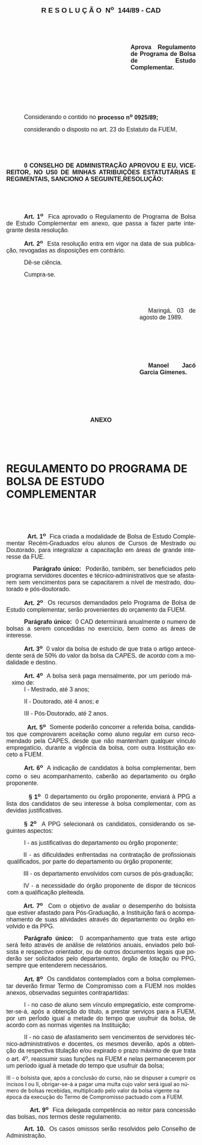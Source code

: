 <body lang=PT-BR style='tab-interval:35.4pt'>

<div class=Section1>

<p class=MsoNormal align=center style='text-align:center'><b style='mso-bidi-font-weight:
normal'><span style='font-size:14.0pt;mso-bidi-font-size:10.0pt;font-family:
Arial'>R E S O L U Ç Ã O<span style="mso-spacerun: yes">  </span>N<sup>o</sup><span
style="mso-spacerun: yes">  </span>144/89 - CAD<o:p></o:p></span></b></p>

<p class=MsoNormal style='text-align:justify'><span style='font-size:12.0pt;
mso-bidi-font-size:10.0pt;font-family:Arial'><![if !supportEmptyParas]>&nbsp;<![endif]><o:p></o:p></span></p>

<p class=MsoNormal style='text-align:justify'><span style='font-size:12.0pt;
mso-bidi-font-size:10.0pt;font-family:Arial'><![if !supportEmptyParas]>&nbsp;<![endif]><o:p></o:p></span></p>

<p class=MsoNormal style='margin-left:248.1pt;text-align:justify'><b><span
style='font-size:12.0pt;mso-bidi-font-size:10.0pt;font-family:Arial'>Aprova
Regulamento de Programa de Bolsa de Estudo Complementar.<o:p></o:p></span></b></p>

<p class=MsoNormal style='text-align:justify'><span style='font-size:12.0pt;
mso-bidi-font-size:10.0pt;font-family:Arial'><![if !supportEmptyParas]>&nbsp;<![endif]><o:p></o:p></span></p>

<p class=MsoNormal style='text-align:justify'><span style='font-size:12.0pt;
mso-bidi-font-size:10.0pt;font-family:Arial'><![if !supportEmptyParas]>&nbsp;<![endif]><o:p></o:p></span></p>

<p class=MsoNormal style='text-align:justify'><span style='font-size:12.0pt;
mso-bidi-font-size:10.0pt;font-family:Arial'><![if !supportEmptyParas]>&nbsp;<![endif]><o:p></o:p></span></p>

<p class=MsoNormal style='text-align:justify;text-indent:35.4pt'><span
style='font-size:12.0pt;mso-bidi-font-size:10.0pt;font-family:Arial'>Considerando
o contido no <b>processo n<sup>o</sup> 0925/89;<o:p></o:p></b></span></p>

<p class=MsoNormal style='text-align:justify;text-indent:35.4pt'><span
style='font-size:12.0pt;mso-bidi-font-size:10.0pt;font-family:Arial'>considerando
o disposto no art. 23 do Estatuto da FUEM,<b style='mso-bidi-font-weight:normal'><o:p></o:p></b></span></p>

<p class=MsoNormal style='text-align:justify'><span style='font-size:12.0pt;
mso-bidi-font-size:10.0pt;font-family:Arial'><![if !supportEmptyParas]>&nbsp;<![endif]><o:p></o:p></span></p>

<p class=MsoNormal style='text-align:justify'><span style='font-size:12.0pt;
mso-bidi-font-size:10.0pt;font-family:Arial'><![if !supportEmptyParas]>&nbsp;<![endif]><o:p></o:p></span></p>

<p class=MsoNormal style='text-align:justify;text-indent:35.4pt'><b><span
style='font-size:12.0pt;mso-bidi-font-size:10.0pt;font-family:Arial'>0 CONSELHO
DE ADMINISTRAÇÃO APROVOU E EU, VICE-REITOR, NO US0 DE MINHAS ATRIBUIÇÕES
ESTATUTÁRIAS E REGIMENTAIS, SANCIONO A SEGUINTE,RESOLUÇÃO:<o:p></o:p></span></b></p>

<p class=MsoNormal style='text-align:justify'><span style='font-size:12.0pt;
mso-bidi-font-size:10.0pt;font-family:Arial'><![if !supportEmptyParas]>&nbsp;<![endif]><o:p></o:p></span></p>

<p class=MsoNormal style='text-align:justify'><span style='font-size:12.0pt;
mso-bidi-font-size:10.0pt;font-family:Arial'><![if !supportEmptyParas]>&nbsp;<![endif]><o:p></o:p></span></p>

<p class=MsoNormal style='text-align:justify;text-indent:35.4pt'><b><span
style='font-size:12.0pt;mso-bidi-font-size:10.0pt;font-family:Arial'>Art. 1<sup>o</sup></span></b><span
style='font-size:12.0pt;mso-bidi-font-size:10.0pt;font-family:Arial'><span
style="mso-spacerun: yes">  </span>Fica aprovado o Regulamento de Programa de
Bolsa de Estudo Complementar em anexo, que passa a fazer parte integrante desta
resolução.<o:p></o:p></span></p>

<p class=MsoNormal style='text-align:justify;text-indent:35.4pt'><b><span
style='font-size:12.0pt;mso-bidi-font-size:10.0pt;font-family:Arial'>Art. 2<sup>o</sup></span></b><span
style='font-size:12.0pt;mso-bidi-font-size:10.0pt;font-family:Arial'><span
style="mso-spacerun: yes">  </span>Esta resolução entra em vigor na data de sua
publicação, revogadas as disposições em contrário.<o:p></o:p></span></p>

<p class=MsoNormal style='text-align:justify;text-indent:35.4pt'><span
style='font-size:12.0pt;mso-bidi-font-size:10.0pt;font-family:Arial'>Dê-se
ciência.<o:p></o:p></span></p>

<p class=MsoNormal style='text-align:justify;text-indent:35.4pt'><span
style='font-size:12.0pt;mso-bidi-font-size:10.0pt;font-family:Arial'>Cumpra-se.<o:p></o:p></span></p>

<p class=MsoNormal style='text-align:justify'><span style='font-size:12.0pt;
mso-bidi-font-size:10.0pt;font-family:Arial'><![if !supportEmptyParas]>&nbsp;<![endif]><o:p></o:p></span></p>

<p class=MsoNormal style='text-align:justify'><span style='font-size:12.0pt;
mso-bidi-font-size:10.0pt;font-family:Arial'><![if !supportEmptyParas]>&nbsp;<![endif]><o:p></o:p></span></p>

<p class=MsoNormal style='margin-left:265.8pt;text-align:justify;text-indent:
17.4pt'><span style='font-size:12.0pt;mso-bidi-font-size:10.0pt;font-family:
Arial'>Maringá, 03 de agosto de 1989.<o:p></o:p></span></p>

<p class=MsoNormal style='margin-left:265.8pt;text-align:justify;text-indent:
17.4pt'><span style='font-size:12.0pt;mso-bidi-font-size:10.0pt;font-family:
Arial'><![if !supportEmptyParas]>&nbsp;<![endif]><o:p></o:p></span></p>

<p class=MsoNormal style='margin-left:265.8pt;text-align:justify;text-indent:
17.4pt'><span style='font-size:12.0pt;mso-bidi-font-size:10.0pt;font-family:
Arial'><![if !supportEmptyParas]>&nbsp;<![endif]><o:p></o:p></span></p>

<p class=MsoNormal style='margin-left:265.8pt;text-align:justify;text-indent:
17.4pt'><span style='font-size:12.0pt;mso-bidi-font-size:10.0pt;font-family:
Arial'><![if !supportEmptyParas]>&nbsp;<![endif]><o:p></o:p></span></p>

<p class=MsoNormal style='margin-left:265.8pt;text-align:justify;text-indent:
17.4pt'><b><span lang=ES-TRAD style='font-size:12.0pt;mso-bidi-font-size:10.0pt;
font-family:Arial;mso-ansi-language:ES-TRAD'>Manoel Jacó Garcia Gimenes.<o:p></o:p></span></b></p>

<p class=MsoNormal style='text-align:justify'><span style='font-size:12.0pt;
mso-bidi-font-size:10.0pt;font-family:Arial'><![if !supportEmptyParas]>&nbsp;<![endif]><o:p></o:p></span></p>

<span style='font-size:12.0pt;mso-bidi-font-size:10.0pt;font-family:Arial;
mso-fareast-font-family:"Times New Roman";mso-ansi-language:PT-BR;mso-fareast-language:
PT-BR;mso-bidi-language:AR-SA'><br clear=all style='mso-special-character:line-break;
page-break-before:always'>
</span>

<p class=MsoNormal style='text-align:justify'><![if !supportEmptyParas]>&nbsp;<![endif]><span
style='font-size:12.0pt;mso-bidi-font-size:10.0pt;font-family:Arial'><o:p></o:p></span></p>

<p class=MsoNormal align=center style='text-align:center'><b style='mso-bidi-font-weight:
normal'><span style='font-size:12.0pt;mso-bidi-font-size:10.0pt;font-family:
Arial'>ANEXO<o:p></o:p></span></b></p>

<p class=MsoNormal style='text-align:justify;tab-stops:354.6pt'><b
style='mso-bidi-font-weight:normal'><span style='font-size:12.0pt;mso-bidi-font-size:
10.0pt;font-family:Arial'><![if !supportEmptyParas]>&nbsp;<![endif]><o:p></o:p></span></b></p>

<p class=MsoNormal style='text-align:justify;tab-stops:354.6pt'><b
style='mso-bidi-font-weight:normal'><span style='font-size:12.0pt;mso-bidi-font-size:
10.0pt;font-family:Arial'><![if !supportEmptyParas]>&nbsp;<![endif]><o:p></o:p></span></b></p>

<h1>REGULAMENTO DO PROGRAMA DE BOLSA DE ESTUDO COMPLEMENTAR</h1>

<p class=MsoNormal style='text-align:justify;tab-stops:4.0cm'><b
style='mso-bidi-font-weight:normal'><span style='font-size:12.0pt;mso-bidi-font-size:
10.0pt;font-family:Arial'><![if !supportEmptyParas]>&nbsp;<![endif]><o:p></o:p></span></b></p>

<p class=MsoNormal style='text-align:justify;tab-stops:4.0cm'><b
style='mso-bidi-font-weight:normal'><span style='font-size:12.0pt;mso-bidi-font-size:
10.0pt;font-family:Arial'><![if !supportEmptyParas]>&nbsp;<![endif]><o:p></o:p></span></b></p>

<p class=MsoNormal style='text-align:justify;tab-stops:35.45pt 4.0cm'><b
style='mso-bidi-font-weight:normal'><span style='font-size:12.0pt;mso-bidi-font-size:
10.0pt;font-family:Arial'><span style='mso-tab-count:1'>            </span>Art.
1<sup>o</sup></span></b><span style='font-size:12.0pt;mso-bidi-font-size:10.0pt;
font-family:Arial;mso-bidi-font-weight:bold'><span style="mso-spacerun: yes"> 
</span></span><span style='font-size:12.0pt;mso-bidi-font-size:10.0pt;
font-family:Arial'>Fica criada a modalidade de Bolsa de Estudo Complementar
Recém-Graduados e/ou alunos de Cursos de Mestrado ou Doutorado, para
integralizar a capacitação em áreas de grande interesse da FUE. <o:p></o:p></span></p>

<p class=MsoNormal style='text-align:justify;tab-stops:35.45pt 4.0cm'><b
style='mso-bidi-font-weight:normal'><span style='font-size:12.0pt;mso-bidi-font-size:
10.0pt;font-family:Arial'><span style='mso-tab-count:1'>            </span>Parágrafo
único:</span></b><span style='font-size:12.0pt;mso-bidi-font-size:10.0pt;
font-family:Arial;mso-bidi-font-weight:bold'><span style="mso-spacerun: yes"> 
</span></span><span style='font-size:12.0pt;mso-bidi-font-size:10.0pt;
font-family:Arial'>Poderão, também, ser beneficiados pelo programa servidores
docentes e técnico-administrativos que se afastarem sem vencimentos para se
capacitarem a nível de mestrado, doutorado e pós-doutorado.<o:p></o:p></span></p>

<p class=MsoNormal style='text-align:justify;text-indent:35.4pt'><b
style='mso-bidi-font-weight:normal'><span style='font-size:12.0pt;mso-bidi-font-size:
10.0pt;font-family:Arial'>Art. 2<sup>o</sup></span></b><span style='font-size:
12.0pt;mso-bidi-font-size:10.0pt;font-family:Arial;mso-bidi-font-weight:bold'><span
style="mso-spacerun: yes">  </span></span><span style='font-size:12.0pt;
mso-bidi-font-size:10.0pt;font-family:Arial'>Os recursos demandados pelo
Programa de Bolsa de Estudo complementar, serão provenientes do orçamento da
FUEM.<o:p></o:p></span></p>

<p class=MsoNormal style='text-align:justify;text-indent:35.4pt'><b
style='mso-bidi-font-weight:normal'><span style='font-size:12.0pt;mso-bidi-font-size:
10.0pt;font-family:Arial'>Parágrafo único:</span></b><span style='font-size:
12.0pt;mso-bidi-font-size:10.0pt;font-family:Arial;mso-bidi-font-weight:bold'><span
style="mso-spacerun: yes">  </span></span><span style='font-size:12.0pt;
mso-bidi-font-size:10.0pt;font-family:Arial'>0 CAD determinará anualmente o
numero de bolsas a serem concedidas no exercício, bem como as áreas de
interesse.<o:p></o:p></span></p>

<p class=MsoNormal style='text-align:justify;text-indent:35.4pt'><b
style='mso-bidi-font-weight:normal'><span style='font-size:12.0pt;mso-bidi-font-size:
10.0pt;font-family:Arial'>Art. 3<sup>o</sup></span></b><span style='font-size:
12.0pt;mso-bidi-font-size:10.0pt;font-family:Arial;mso-bidi-font-weight:bold'><span
style="mso-spacerun: yes">  </span></span><span style='font-size:12.0pt;
mso-bidi-font-size:10.0pt;font-family:Arial'>0 valor da bolsa de estudo de que
trata o artigo antecedente será de 50% do valor da bolsa da CAPES, de acordo
com a modalidade e destino.<o:p></o:p></span></p>

<p class=MsoNormal style='margin-top:0cm;margin-right:7.2pt;margin-bottom:0cm;
margin-left:10.8pt;margin-bottom:.0001pt;text-align:justify;text-indent:24.6pt'><b
style='mso-bidi-font-weight:normal'><span style='font-size:12.0pt;mso-bidi-font-size:
10.0pt;font-family:Arial'>Art. 4<sup>o</sup></span></b><span style='font-size:
12.0pt;mso-bidi-font-size:10.0pt;font-family:Arial;mso-bidi-font-weight:bold'><span
style="mso-spacerun: yes">  </span></span><span style='font-size:12.0pt;
mso-bidi-font-size:10.0pt;font-family:Arial'>A bolsa será paga mensalmente, por
um período máximo de:<o:p></o:p></span></p>

<p class=MsoNormal style='margin-top:0cm;margin-right:7.2pt;margin-bottom:0cm;
margin-left:10.8pt;margin-bottom:.0001pt;text-align:justify;text-indent:24.6pt'><span
style='font-size:12.0pt;mso-bidi-font-size:10.0pt;font-family:Arial'>I -
Mestrado, até 3 anos;<o:p></o:p></span></p>

<p class=MsoNormal style='margin-left:10.8pt;text-align:justify;text-indent:
24.6pt'><span style='font-size:12.0pt;mso-bidi-font-size:10.0pt;font-family:
Arial'>II - Doutorado, até 4 anos; e<o:p></o:p></span></p>

<p class=MsoNormal style='margin-left:10.8pt;text-align:justify;text-indent:
24.6pt'><span style='font-size:12.0pt;mso-bidi-font-size:10.0pt;font-family:
Arial'>III - Pós-Doutorado, até 2 anos.<o:p></o:p></span></p>

<p class=MsoNormal style='text-align:justify;text-indent:7.2pt;tab-stops:35.45pt 351.0pt'><b
style='mso-bidi-font-weight:normal'><span style='font-size:12.0pt;mso-bidi-font-size:
10.0pt;font-family:Arial'><span style='mso-tab-count:1'>         </span>Art. 5<sup>o</sup></span></b><span
style='font-size:12.0pt;mso-bidi-font-size:10.0pt;font-family:Arial;mso-bidi-font-weight:
bold'><span style="mso-spacerun: yes">  </span></span><span style='font-size:
12.0pt;mso-bidi-font-size:10.0pt;font-family:Arial'>Somente poderão concorrer a
referida bolsa, candidatos que comprovarem aceitação como aluno regular em
curso recomendado pela CAPES, desde que não mantenham qualquer vínculo
empregatício, durante a vigência da bolsa, com outra Instituição exceto a FUEM.<o:p></o:p></span></p>

<p class=MsoNormal style='text-align:justify;text-indent:35.4pt'><b
style='mso-bidi-font-weight:normal'><span style='font-size:12.0pt;mso-bidi-font-size:
10.0pt;font-family:Arial'>Art. 6<sup>o</sup></span></b><span style='font-size:
12.0pt;mso-bidi-font-size:10.0pt;font-family:Arial;mso-bidi-font-weight:bold'><span
style="mso-spacerun: yes">  </span></span><span style='font-size:12.0pt;
mso-bidi-font-size:10.0pt;font-family:Arial'>A indicação de candidatos à bolsa
complementar, bem como o seu acompanhamento, caberão ao<sup> </sup>departamento
ou órgão proponente.<o:p></o:p></span></p>

<p class=MsoNormal style='text-align:justify;text-indent:10.8pt;tab-stops:35.45pt 381.6pt'><span
style='font-size:12.0pt;mso-bidi-font-size:10.0pt;font-family:Arial'><span
style='mso-tab-count:1'>        </span><b>§ 1<sup>o</sup></b><span
style="mso-spacerun: yes">  </span>0 departamento ou órgão proponente, enviará
à PPG a lista dos candidatos de seu interesse à bolsa complementar, com as
devidas justificativas.<o:p></o:p></span></p>

<p class=MsoNormal style='text-align:justify;text-indent:35.4pt'><b
style='mso-bidi-font-weight:normal'><span style='font-size:12.0pt;mso-bidi-font-size:
10.0pt;font-family:Arial'>§ 2<sup>o</sup></span></b><span style='font-size:
12.0pt;mso-bidi-font-size:10.0pt;font-family:Arial;mso-bidi-font-weight:bold'><span
style="mso-spacerun: yes">  </span></span><span style='font-size:12.0pt;
mso-bidi-font-size:10.0pt;font-family:Arial'>A PPG selecionará os candidatos,
considerando os seguintes aspectos:<o:p></o:p></span></p>

<p class=MsoNormal style='margin-left:1.8pt;text-align:justify;text-indent:
33.6pt'><span style='font-size:12.0pt;mso-bidi-font-size:10.0pt;font-family:
Arial'>I - as justificativas do departamento ou órgão proponente;<o:p></o:p></span></p>

<p class=MsoNormal style='margin-left:1.8pt;text-align:justify;text-indent:
32.4pt'><span style='font-size:12.0pt;mso-bidi-font-size:10.0pt;font-family:
Arial'>II - as dificuldades enfrentadas na contratação de profissionais
qualificados, por parte do departamento ou órgão proponente;<o:p></o:p></span></p>

<p class=MsoNormal style='margin-left:1.8pt;text-align:justify;text-indent:
32.4pt'><span style='font-size:12.0pt;mso-bidi-font-size:10.0pt;font-family:
Arial'>III - os departamento envolvidos com cursos de pós-graduação;<o:p></o:p></span></p>

<p class=MsoNormal style='margin-left:1.8pt;text-align:justify;text-indent:
32.4pt'><span style='font-size:12.0pt;mso-bidi-font-size:10.0pt;font-family:
Arial;mso-bidi-font-weight:bold'>IV - a</span><span style='font-size:12.0pt;
mso-bidi-font-size:10.0pt;font-family:Arial'> necessidade do órgão proponente
de dispor de técnicos com a qualificação pleiteada.<o:p></o:p></span></p>

<p class=MsoNormal style='text-align:justify;text-indent:34.2pt'><b
style='mso-bidi-font-weight:normal'><span style='font-size:12.0pt;mso-bidi-font-size:
10.0pt;font-family:Arial'>Art. 7<sup>o</sup></span></b><span style='font-size:
12.0pt;mso-bidi-font-size:10.0pt;font-family:Arial;mso-bidi-font-weight:bold'><span
style="mso-spacerun: yes">  </span></span><span style='font-size:12.0pt;
mso-bidi-font-size:10.0pt;font-family:Arial'>Com o objetivo de avaliar o
desempenho do bolsista que estiver afastado para Pós-Graduação, a Instituição
fará o acompanhamento de suas atividades através do departamento ou órgão
envolvido e da PPG.<o:p></o:p></span></p>

<p class=MsoNormal style='text-align:justify;text-indent:35.4pt'><b
style='mso-bidi-font-weight:normal'><span style='font-size:12.0pt;mso-bidi-font-size:
10.0pt;font-family:Arial'>Parágrafo único:</span></b><span style='font-size:
12.0pt;mso-bidi-font-size:10.0pt;font-family:Arial;mso-bidi-font-weight:bold'><span
style="mso-spacerun: yes">  </span></span><span style='font-size:12.0pt;
mso-bidi-font-size:10.0pt;font-family:Arial'>0 acompanhamento que trata este
artigo será feito através de análise de relatórios anuais, enviados pelo
bolsista e respectivo orientador, ou de outros documentos legais que poderão
ser solicitados pelo departamento, órgão de lotação ou PPG, sempre que
entenderem necessários.<o:p></o:p></span></p>

<p class=MsoNormal style='text-align:justify;text-indent:35.4pt'><b
style='mso-bidi-font-weight:normal'><span style='font-size:12.0pt;mso-bidi-font-size:
10.0pt;font-family:Arial'>Art. 8<sup>o</sup></span></b><span style='font-size:
12.0pt;mso-bidi-font-size:10.0pt;font-family:Arial;mso-bidi-font-weight:bold'><span
style="mso-spacerun: yes">  </span></span><span style='font-size:12.0pt;
mso-bidi-font-size:10.0pt;font-family:Arial'>Os candidatos contemplados com a
bolsa complementar deverão firmar Termo de Compromisso com a FUEM nos moldes
anexos, observadas seguintes contrapartidas:<o:p></o:p></span></p>

<p class=MsoNormal style='text-align:justify;text-indent:35.4pt'><span
style='font-size:12.0pt;mso-bidi-font-size:10.0pt;font-family:Arial'>I - no
caso de aluno sem vínculo empregatício, este comprometer-se-á, após a obtenção
do título, a prestar serviços para a FUEM, por um perÍodo igual a metade do
tempo que usufruir da bolsa, de acordo com as normas vigentes na Instituição;<o:p></o:p></span></p>

<p class=MsoNormal style='text-align:justify;text-indent:35.4pt'><span
style='font-size:12.0pt;mso-bidi-font-size:10.0pt;font-family:Arial'>II - no
caso de afastamento sem vencimentos de servidores técnico-administrativos e
docentes, os mesmos deverão, após a obtenção da respectiva titulação e/ou
expirado o prazo máximo de que trata o art. 4<sup>o</sup>, reassumir suas
funções na FUEM e nelas permanecerem por um período igual à metade do tempo que
usufruir da bolsa;<o:p></o:p></span></p>

<p class=MsoBodyTextIndent>III - o bolsista que, após a conclusão do curso, não
se dispuser a cumprir os incisos I ou II, obrigar-se-á a pagar uma multa cujo
valor será igual ao número de bolsas recebidas, multiplicado pelo valor da
bolsa vigente na época da execução do Termo de Compromisso pactuado com a FUEM.</p>

<p class=MsoNormal style='text-align:justify;tab-stops:35.45pt 379.8pt'><b
style='mso-bidi-font-weight:normal'><span style='font-size:12.0pt;mso-bidi-font-size:
10.0pt;font-family:Arial'><span style='mso-tab-count:1'>            </span>Art.
9<sup>o</sup></span></b><span style='font-size:12.0pt;mso-bidi-font-size:10.0pt;
font-family:Arial;mso-bidi-font-weight:bold'><span style="mso-spacerun: yes"> 
</span></span><span style='font-size:12.0pt;mso-bidi-font-size:10.0pt;
font-family:Arial'>Fica delegada competência ao reitor para concessão das
bolsas, nos termos deste regulamento.<o:p></o:p></span></p>

<p class=MsoNormal style='text-align:justify;text-indent:35.4pt'><b
style='mso-bidi-font-weight:normal'><span style='font-size:12.0pt;mso-bidi-font-size:
10.0pt;font-family:Arial'>Art. 10.</span></b><span style='font-size:12.0pt;
mso-bidi-font-size:10.0pt;font-family:Arial;mso-bidi-font-weight:bold'><span
style="mso-spacerun: yes">  </span></span><span style='font-size:12.0pt;
mso-bidi-font-size:10.0pt;font-family:Arial'>Os casos omissos serão resolvidos pelo
Conselho de Administração.<b style='mso-bidi-font-weight:normal'><o:p></o:p></b></span></p>

</div>

</body>

